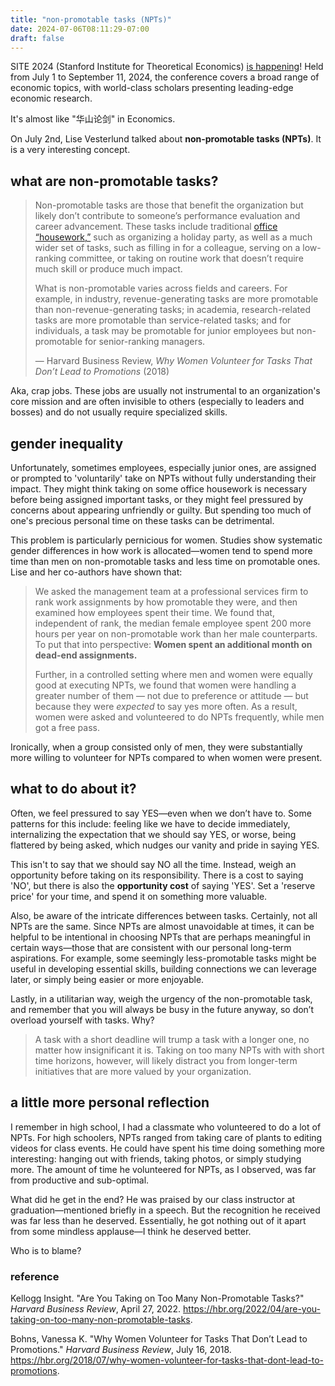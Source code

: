 ```yaml
---
title: "non-promotable tasks (NPTs)"
date: 2024-07-06T08:11:29-07:00
draft: false
---
```


SITE 2024 (Stanford Institute for Theoretical Economics) [is happening](https://economics.stanford.edu/site/site-2024)! Held from July 1 to September 11, 2024, the conference covers a broad range of economic topics, with world-class scholars presenting leading-edge economic research.

It's almost like "华山论剑" in Economics.

On July 2nd, Lise Vesterlund talked about **non-promotable tasks (NPTs)**. It is a very interesting concept.

## what are non-promotable tasks?

> Non-promotable tasks are those that benefit the organization but likely don’t contribute to someone’s performance evaluation and career advancement. These tasks include traditional [office “housework,”](https://www.hbs.edu/faculty/Pages/item.aspx?num=10807) such as organizing a holiday party, as well as a much wider set of tasks, such as filling in for a colleague, serving on a low-ranking committee, or taking on routine work that doesn’t require much skill or produce much impact.
>
> What is non-promotable varies across fields and careers. For example, in industry, revenue-generating tasks are more promotable than non-revenue-generating tasks; in academia, research-related tasks are more promotable than service-related tasks; and for individuals, a task may be promotable for junior employees but non-promotable for senior-ranking managers.
>
> — Harvard Business Review, *Why Women Volunteer for Tasks That Don’t Lead to Promotions* (2018)

Aka, crap jobs. These jobs are usually not instrumental to an organization's core mission and are often invisible to others (especially to leaders and bosses) and do not usually require specialized skills.

## gender inequality

Unfortunately, sometimes employees, especially junior ones, are assigned or prompted to 'voluntarily' take on NPTs without fully understanding their impact. They might think taking on some office housework is necessary before being assigned important tasks, or they might feel pressured by concerns about appearing unfriendly or guilty. But spending too much of one's precious personal time on these tasks can be detrimental.

This problem is particularly pernicious for women. Studies show systematic gender differences in how work is allocated—women tend to spend more time than men on non-promotable tasks and less time on promotable ones. Lise and her co-authors have shown that:

> We asked the management team at a professional services firm to rank work assignments by how promotable they were, and then examined how employees spent their time. We found that, independent of rank, the median female employee spent 200 more hours per year on non-promotable work than her male counterparts. To put that into perspective: **Women spent an additional month on dead-end assignments.**
>
> Further, in a controlled setting where men and women were equally good at executing NPTs, we found that women were handling a greater number of them — not due to preference or attitude — but because they were *expected* to say yes more often. As a result, women were asked and volunteered to do NPTs frequently, while men got a free pass.

Ironically, when a group consisted only of men, they were substantially more willing to volunteer for NPTs compared to when women were present.

## what to do about it?

Often, we feel pressured to say YES—even when we don’t have to. Some patterns for this include: feeling like we have to decide immediately, internalizing the expectation that we should say YES, or worse, being flattered by being asked, which nudges our vanity and pride in saying YES.

This isn't to say that we should say NO all the time. Instead, weigh an opportunity before taking on its responsibility. There is a cost to saying 'NO', but there is also the **opportunity cost** of saying 'YES'. Set a 'reserve price' for your time, and spend it on something more valuable.

Also, be aware of the intricate differences between tasks. Certainly, not all NPTs are the same. Since NPTs are almost unavoidable at times, it can be helpful to be intentional in choosing NPTs that are perhaps meaningful in certain ways—those that are consistent with our personal long-term aspirations. For example, some seemingly less-promotable tasks might be useful in developing essential skills, building connections we can leverage later, or simply being easier or more enjoyable.

Lastly, in a utilitarian way, weigh the urgency of the non-promotable task, and remember that you will always be busy in the future anyway, so don’t overload yourself with tasks. Why?

> A task with a short deadline will trump a task with a longer one, no matter how insignificant it is. Taking on too many NPTs with with short time horizons, however, will likely distract you from longer-term initiatives that are more valued by your organization.

## a little more personal reflection

I remember in high school, I had a classmate who volunteered to do a lot of NPTs. For high schoolers, NPTs ranged from taking care of plants to editing videos for class events. He could have spent his time doing something more interesting: hanging out with friends, taking photos, or simply studying more. The amount of time he volunteered for NPTs, as I observed, was far from productive and sub-optimal.

What did he get in the end? He was praised by our class instructor at graduation—mentioned briefly in a speech. But the recognition he received was far less than he deserved. Essentially, he got nothing out of it apart from some mindless applause—I think he deserved better.

Who is to blame?

### reference

Kellogg Insight. "Are You Taking on Too Many Non-Promotable Tasks?" *Harvard Business Review*, April 27, 2022. https://hbr.org/2022/04/are-you-taking-on-too-many-non-promotable-tasks.

Bohns, Vanessa K. "Why Women Volunteer for Tasks That Don’t Lead to Promotions." *Harvard Business Review*, July 16, 2018. https://hbr.org/2018/07/why-women-volunteer-for-tasks-that-dont-lead-to-promotions.
